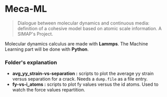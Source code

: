 # Meca-ML 

> Dialogue between molecular dynamics and continuous media: definition of a cohesive model based on atomic scale information. A SIMAP's Project. 

Molecular dynamics calculus are made with **Lammps**.
The Machine Learning part will be done with **Python**. 

### Folder's explanation

- **avg_yy_strain-vs-separation :** scripts to plot the average yy strain versus separation for a crack. Needs a `dump.file` as a file entry. 
- **fy-vs-i_atoms :** scripts to plot fy values versus the id atoms. Used to watch the force values repartition. 